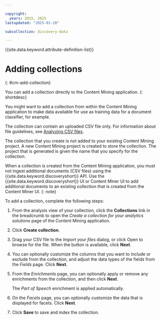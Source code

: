 ```yaml
---

copyright:
  years: 2015, 2025
lastupdated: "2025-01-20"

subcollection: discovery-data

---
```


{{site.data.keyword.attribute-definition-list}}

# Adding collections
{: #cm-add-collection}

You can add a collection directly to the Content Mining application.
{: shortdesc}

You might want to add a collection from within the Content Mining application to make data available for use as training data for a document classifier, for example.

The collection can contain an uploaded CSV file only. For information about file guidelines, see [Analyzing CSV files](/docs/discovery-data?topic=discovery-data-cm-csv-file).

The collection that you create is not added to your existing Content Mining project. A new Content Mining project is created to store the collection. The project that is generated is given the name that you specify for the collection.

When a collection is created from the Content Mining application, you must not ingest additional documents (CSV files) using the {{site.data.keyword.discoveryshort}} API. Use the {{site.data.keyword.discoveryshort}} UI or Content Miner UI to add additional documents to an existing collection that is created from the Content Miner UI.
{: note}

To add a collection, complete the following steps:

1.  From the analysis view of your collection, click the **Collections** link in the breadcrumb to open the *Create a collection for your analytics solutions* page of the Content Mining application.

1.  Click **Create collection**.

1.  Drag your CSV file to the *Import your files* dialog, or click Open to browse for the file. When the button is available, click **Next**.

1.  You can optionally customize the columns that you want to include or exclude from the collection, and adjust the data types of the fields from the *Fields* page. Click **Next**.

1.  From the *Enrichments* page, you can optionally apply or remove any enrichments from the collection, and then click **Next**.

    The *Part of Speech* enrichment is applied automatically.

1.  On the *Facets* page, you can optionally customize the data that is displayed for facets. Click **Next**.

1.  Click **Save** to save and index the collection.

